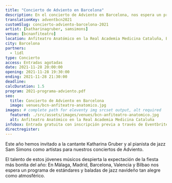 ```yaml
---
title: "Concierto de Adviento en Barcelona"
description: En el concierto de Adviento en Barcelona, nos espera un programa de estándares y baladas de jazz navideño tan alegre como atmosférico.
translationKey: adventbcn2021
customSlug: concierto-adviento-barcelona-2021
artist: [katharinagruber, samsimons]
venue: [bcnanfiteatro]
location: Anfiteatro Anatómico en la Real Academia Medicina Cataluña, Barcelona
city: Barcelona
partners:
  - lidl
type: Concierto
access: Entradas agotadas
date: 2021-11-28 20:00:00
opening: 2021-11-28 19:30:00
ending: 2021-11-28 21:30:00
deadline:
calcDuration: 1.5
program: 2021-programa-adviento.pdf
seo:
  title: Concierto de Adviento en Barcelona
  image: venues/bcn-anfiteatro-anatomico.jpg
images: # complete path for eleventy img srcset output, alt required
  featured: ./src/assets/images/venues/bcn-anfiteatro-anatomico.jpg
  alt: Anfiteatro Anatómico en la Real Academia Medicina Cataluña
infobox: Entrada gratuita con inscripción previa a través de Eventbrite. Agradecemos una pequeña donación para el lugar de la celebración.
directregister:
---
```


Este año hemos invitado a la cantante Katharina Gruber y al pianista de jazz Sam Simons como artistas para nuestros conciertos de Adviento.

El talento de estos jóvenes músicos despierta la expectación de la fiesta más bonita del año: En Málaga, Madrid, Barcelona, Valencia y Bilbao nos espera un programa de estándares y baladas de jazz navideño tan alegre como atmosférico.
